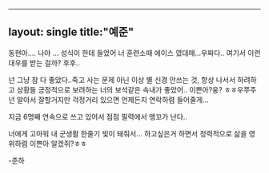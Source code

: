 
---
layout: single
title:"예준"
---

동현아.... 나야 ...
성식이 한테 들었어 너 훈련소때 에이스 였대매...우짜다.. 여기서 이런 대우를 받는 걸까? 후후.. 


넌 그냥 참 다 좋았다..죽고 사는 문제 아닌 이상 별 신경 안쓰는 것, 항상 나서서 하려하고 상황들 긍정적으로 보려하는 너의 보석같은 속내가 좋았어.. 이쁜아?웅? ㅎㅎ우쭈주
넌 알아서 잘할거지만 걱정거리 있으면 언제든지 연락하렴 들어줄게...

지금 6명째 연속으로 쓰고 있어서 점점 필력에서 앵꼬가 난다..

너에게 고마워 내 군생활 한줄기 빛이 돼줘서...
하고싶은거 하면서 정력적으로 삶을 영위하렴 이쁜아 알겠쥐?ㅎㅎ

-준하
